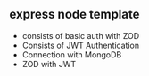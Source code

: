 ## express node template 
- consists of basic auth with ZOD 
- Consists of JWT Authentication
- Connection with MongoDB
- ZOD with JWT
